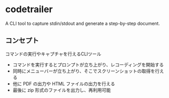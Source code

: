 # codetrailer
A CLI tool to capture stdin/stdout and generate a step-by-step document.

## コンセプト
コマンドの実行やキャプチャを行えるCLIツール

- コマンドを実行するとプロンプトが立ち上がり、レコーディングを開始する
- 同時にメニューバーが立ち上がり、そこでスクリーンショットの取得を行える
- 他に PDF の出力や HTML ファイルの出力を行える
- 最後に zip 形式のファイルを出力し、再利用可能
